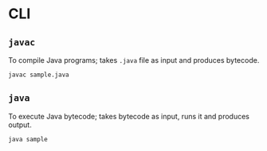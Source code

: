 # CLI

## `javac`

To compile Java programs; takes `.java` file as input and produces bytecode.

`javac sample.java`

## `java`

To execute Java bytecode; takes bytecode as input, runs it and produces output.

`java sample`
